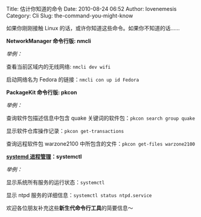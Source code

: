 Title: 估计你知道的命令
Date: 2010-08-24 06:52
Author: lovenemesis
Category: Cli
Slug: the-command-you-might-know

如果你刚刚接触 Linux 的话，或许你知道这些命令。如果你不知道的话……

**NetworkManager 命令行版: nmcli**

*举例：*

查看当前区域内的无线网络: `nmcli dev wifi`

启动网络名为 Fedora 的链接：`nmcli con up id Fedora`

**PackageKit 命令行版: pkcon**

*举例：*

查询软件包描述信息中包含 quake
关键词的软件包：`pkcon search group quake`

显示软件仓库操作记录：`pkcon get-transactions`

查询远程软件包 warzone2100 中所包含的文件：`pkcon get-files warzone2100`

**[systemd
进程管理](http://0pointer.de/blog/projects/systemd-for-admins-1)：systemctl**

*举例：*

显示系统所有服务的运行状态：`systemctl`

显示 ntpd 服务的详细信息：`systemctl status ntpd.service`

欢迎各位朋友补充这些**新生代命令行工具**的简要信息～
